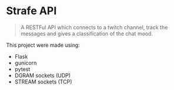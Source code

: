 # Strafe API
> A RESTFul API which connects to a twitch channel, track the messages and gives a classification of the chat mood.

This project were made using:
- Flask
- gunicorn
- pytest
- DGRAM sockets (UDP)
- STREAM sockets (TCP)
